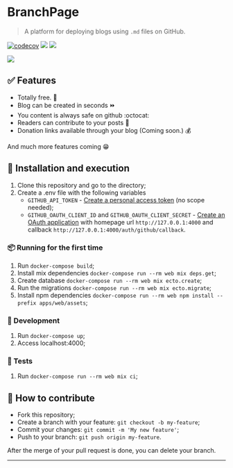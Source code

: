 # BranchPage

> A platform for deploying blogs using `.md` files on GitHub.

[![codecov](https://codecov.io/gh/felipelincoln/branchpage/branch/dev/graph/badge.svg?token=W1W8NUK26S)](https://codecov.io/gh/felipelincoln/branchpage)
[![](https://img.shields.io/github/v/release/felipelincoln/branchpage)](https://github.com/felipelincoln/branchpage/releases/latest)
![](https://img.shields.io/github/contributors/felipelincoln/branchpage)

![](https://i.ibb.co/ZWgjbS5/Screenshot-from-2021-06-05-11-55-08.png)

## ✅ Features
* Totally free. :money_with_wings:
* Blog can be created in seconds :fast_forward:
* You content is always safe on github :octocat:
* Readers can contribute to your posts :hammer:
* Donation links available through your blog (Coming soon.) :moneybag:

And much more features coming :grin:

## 🚀 Installation and execution

1. Clone this repository and go to the directory;
2. Create a .env file with the following variables
    * `GITHUB_API_TOKEN` - [Create a personal access token](https://github.com/settings/tokens/new) (no scope needed);
    * `GITHUB_OAUTH_CLIENT_ID` and `GITHUB_OAUTH_CLIENT_SECRET` - [Create an OAuth application](https://github.com/settings/applications/new) with homepage url `http://127.0.0.1:4000` and callback `http://127.0.0.1:4000/auth/github/callback`.

### 📦️ Running for the first time

1. Run `docker-compose build`;
2. Install mix dependencies `docker-compose run --rm web mix deps.get`;
3. Create database `docker-compose run --rm web mix ecto.create`;
4. Run the migrations `docker-compose run --rm web mix ecto.migrate`;
5. Install npm dependencies `docker-compose run --rm web npm install --prefix apps/web/assets`;

### 🔧 Development

1. Run `docker-compose up`;
2. Access localhost:4000;

### 🧪 Tests

1. Run `docker-compose run --rm web mix ci`;

## 🤔 How to contribute

- Fork this repository;
- Create a branch with your feature: `git checkout -b my-feature`;
- Commit your changes: `git commit -m 'My new feature'`;
- Push to your branch: `git push origin my-feature`.

After the merge of your pull request is done, you can delete your branch.

---
